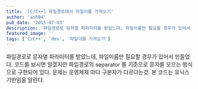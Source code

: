 ```yaml
---
title: '[C/C++] 파일경로에서 파일이름 가져오기'
author: 'ash84'
pub_date: '2015-07-03'
description: '파일경로로 문자열 파라미터를 받았느데, 파일이름만 필요할 경우가 있어서 만들었다. 코드를 보시면 알겠지만 파일경로의 separator 를 기준으로 문자를 모으는 방식으로 구현되어 있다. 문제는 운영체제 마다 구분자가 다르다는것. 본 코드는 유닉스 기반임을 알린다.'
featured_image: ''
tags: ['C/C++', 'dev', '파일이름 가져오기']
---
```



<span style="font-size: 11pt; ">파일경로로 문자열 파라미터를 받았느데, 파일이름만 필요할 경우가 있어서 만들었다. 코드를 보시면 알겠지만 파일경로의 separator 를 기준으로 문자를 모으는 방식으로 구현되어 있다. 문제는 운영체제 마다 구분자가 다르다는것. 본 코드는 유닉스 기반임을 알린다. </span>

<script src="https://gist.github.com/3415064.js"></script>



